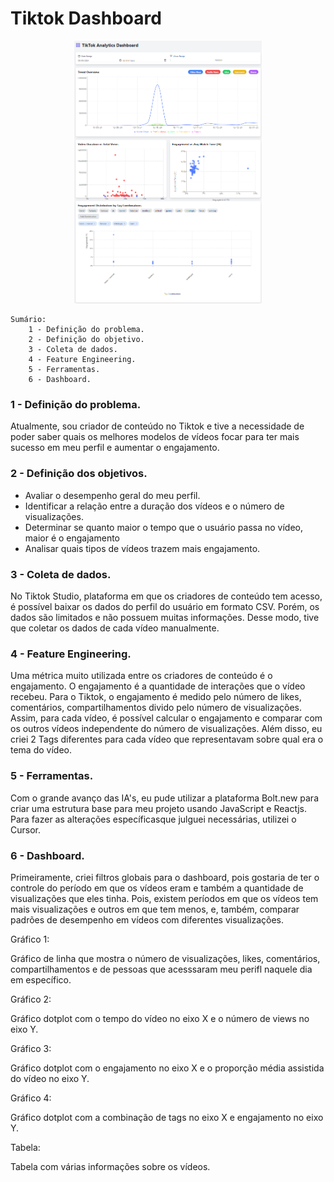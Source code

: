 # Tiktok Dashboard

<div align="center">
  <img src="Images/dashboard.png" alt="Dashboard do TikTok Analytics" width="300">
</div>

    Sumário:
        1 - Definição do problema.
        2 - Definição do objetivo.
        3 - Coleta de dados.
        4 - Feature Engineering.
        5 - Ferramentas.
        6 - Dashboard.

<!-- 7 - Resultados. -->
<!-- 8 - Melhorias. O que faria diferente? -->
###  1 - Definição do problema.

Atualmente, sou criador de conteúdo no Tiktok e tive a necessidade de poder saber quais os melhores modelos de vídeos focar para ter mais sucesso em meu perfil e aumentar o engajamento.

###  2 - Definição dos objetivos.

- Avaliar o desempenho geral do meu perfil.
- Identificar a relação entre a duração dos vídeos e o número de visualizações.
- Determinar se quanto maior o tempo que o usuário passa no vídeo, maior é o engajamento
- Analisar quais tipos de vídeos trazem mais engajamento.

###  3 - Coleta de dados.

No Tiktok Studio, plataforma em que os criadores de conteúdo tem acesso, é possível baixar os dados do perfil do usuário em formato CSV. Porém, os dados são limitados e não possuem muitas informações. Desse modo, tive que coletar os dados de cada vídeo manualmente.
    
###  4 - Feature Engineering.

Uma métrica muito utilizada entre os criadores de conteúdo é o engajamento. O engajamento é a quantidade de interações que o vídeo recebeu. Para o Tiktok, o engajamento é medido pelo número de likes, comentários, compartilhamentos divido pelo número de visualizações. Assim, para cada vídeo, é possível calcular o engajamento e comparar com os outros vídeos independente do número de visualizações.
Além disso, eu criei 2 Tags diferentes para cada vídeo que representavam sobre qual era o tema do vídeo.
    
###  5 - Ferramentas.

Com o grande avanço das IA's, eu pude utilizar a plataforma Bolt.new para criar uma estrutura base para meu projeto usando JavaScript e Reactjs. Para fazer as alterações específicasque julguei necessárias, utilizei o Cursor.

###  6 - Dashboard.

Primeiramente, criei filtros globais para o dashboard, pois gostaria de ter o controle do período em que os vídeos eram e também a quantidade de visualizações que eles tinha. Pois, existem períodos em que os vídeos tem mais visualizações e outros em que tem menos, e, também, comparar padrões de desempenho em vídeos com diferentes visualizações.

Gráfico 1:

Gráfico de linha que mostra o número de visualizações, likes, comentários, compartilhamentos e de pessoas que acesssaram meu perifl naquele dia em específico.

Gráfico 2:

Gráfico dotplot com o tempo do vídeo no eixo X e o número de views no eixo Y.

Gráfico 3:

Gráfico dotplot com o engajamento no eixo X e o proporção média assistida do vídeo no eixo Y.

Gráfico 4:

Gráfico dotplot com a combinação de tags no eixo X e engajamento no eixo Y.

Tabela:

Tabela com várias informações sobre os vídeos.

<!-- ###  7 - Resultados. -->

<!-- ###  8 - Melhorias. O que faria diferente? -->


    




